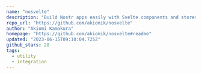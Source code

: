 ```yaml
---
name: "nosvelte"
description: "Build Nostr apps easily with Svelte components and stores."
repo_url: "https://github.com/akiomik/nosvelte"
author: "Akiomi Kamakura"
homepage: "https://github.com/akiomik/nosvelte#readme"
updated: "2023-06-15T09:10:04.725Z"
github_stars: 28
tags: 
  - utility
  - integration
---
```


